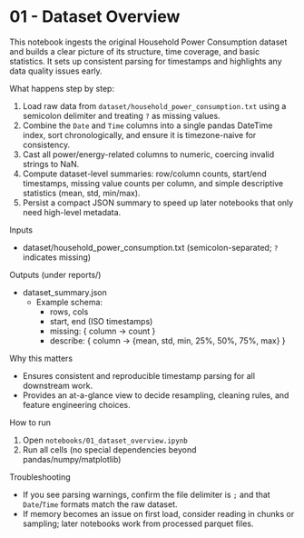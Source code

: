 # 01 - Dataset Overview

This notebook ingests the original Household Power Consumption dataset and builds a clear picture of its structure, time coverage, and basic statistics. It sets up consistent parsing for timestamps and highlights any data quality issues early.

What happens step by step:
1) Load raw data from `dataset/household_power_consumption.txt` using a semicolon delimiter and treating `?` as missing values.
2) Combine the `Date` and `Time` columns into a single pandas DateTime index, sort chronologically, and ensure it is timezone-naive for consistency.
3) Cast all power/energy-related columns to numeric, coercing invalid strings to NaN.
4) Compute dataset-level summaries: row/column counts, start/end timestamps, missing value counts per column, and simple descriptive statistics (mean, std, min/max).
5) Persist a compact JSON summary to speed up later notebooks that only need high-level metadata.

Inputs
- dataset/household_power_consumption.txt (semicolon-separated; `?` indicates missing)

Outputs (under reports/)
- dataset_summary.json
	- Example schema:
		- rows, cols
		- start, end (ISO timestamps)
		- missing: { column -> count }
		- describe: { column -> {mean, std, min, 25%, 50%, 75%, max} }

Why this matters
- Ensures consistent and reproducible timestamp parsing for all downstream work.
- Provides an at-a-glance view to decide resampling, cleaning rules, and feature engineering choices.

How to run
1) Open `notebooks/01_dataset_overview.ipynb`
2) Run all cells (no special dependencies beyond pandas/numpy/matplotlib)

Troubleshooting
- If you see parsing warnings, confirm the file delimiter is `;` and that `Date`/`Time` formats match the raw dataset.
- If memory becomes an issue on first load, consider reading in chunks or sampling; later notebooks work from processed parquet files.
